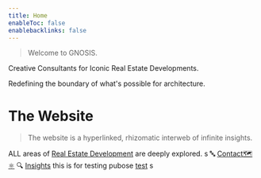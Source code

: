 ```yaml
---
title: Home
enableToc: false
enablebacklinks: false
---
```



 > 
 > Welcome to GNOSIS.

Creative Consultants for Iconic Real Estate Developments.

Redefining the boundary of what's possible for architecture.

# The Website

 > 
 > The website is a hyperlinked, rhizomatic interweb of infinite insights.

ALL areas of [Real Estate Development](notes\Real%20Estate%20Development.md) are deeply explored.
s
🔤
[Contact🗺️⚛️](notes\Gnosis\Contact%F0%9F%97%BA%EF%B8%8F%E2%9A%9B%EF%B8%8F.md)
🔍 [Insights](notes\Gnosis\Insights.md)
this is for testing pubose
[test](notes\test.md)
s
